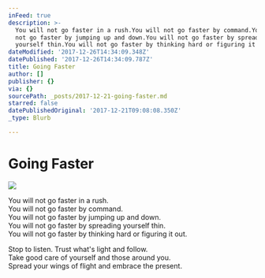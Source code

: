 ```yaml
---
inFeed: true
description: >-
  You will not go faster in a rush.You will not go faster by command.You will
  not go faster by jumping up and down.You will not go faster by spreading
  yourself thin.You will not go faster by thinking hard or figuring it out.
dateModified: '2017-12-26T14:34:09.348Z'
datePublished: '2017-12-26T14:34:09.787Z'
title: Going Faster
author: []
publisher: {}
via: {}
sourcePath: _posts/2017-12-21-going-faster.md
starred: false
datePublishedOriginal: '2017-12-21T09:08:08.350Z'
_type: Blurb

---
```

# Going Faster
![](https://the-grid-user-content.s3-us-west-2.amazonaws.com/d107e0e2-446b-482e-8ed0-1575c21b49a8.jpg)

You will not go faster in a rush.  
You will not go faster by command.  
You will not go faster by jumping up and down.  
You will not go faster by spreading yourself thin.  
You will not go faster by thinking hard or figuring it out.

Stop to listen. Trust what's light and follow.  
Take good care of yourself and those around you.  
Spread your wings of flight and embrace the present.
